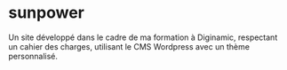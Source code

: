 # sunpower
Un site développé dans le cadre de ma formation à Diginamic, respectant un cahier des charges, utilisant le CMS Wordpress avec un thème personnalisé.
